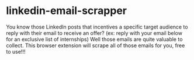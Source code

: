 # linkedin-email-scrapper
You know those LinkedIn posts that incentives a specific target audience to reply with their email to receive an offer? (ex: reply with your email below for an exclusive list of internships) Well those emails are quite valuable to collect. This browser extension will scrape all of those emails for you, free to use!!!
